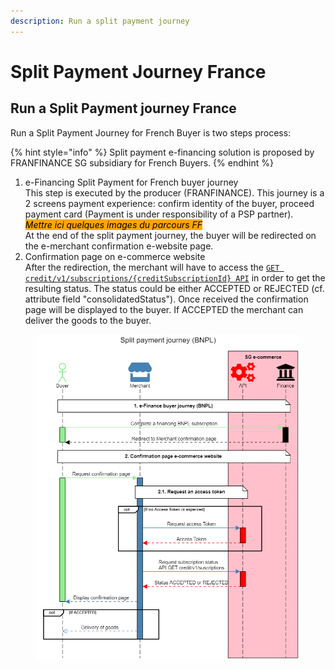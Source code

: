 ```yaml
---
description: Run a split payment journey
---
```


# Split Payment Journey France

## Run a Split Payment journey France

Run a Split Payment Journey for French Buyer is two steps process:

{% hint style="info" %}
Split payment e-financing solution is proposed by FRANFINANCE SG subsidiary for French Buyers.
{% endhint %}

1. e-Financing Split Payment for French buyer journey\
   This step is executed by the producer (FRANFINANCE). This journey is a 2 screens payment experience: confirm identity of the buyer, proceed payment card (Payment is under responsibility of a PSP partner).\
   _<mark style="background-color:orange;">Mettre ici quelques images du parcours FF</mark>_\
   At the end of the split payment journey, the buyer will be redirected on the e-merchant confirmation e-website page.
2. Confirmation page on e-commerce website\
   After the redirection, the merchant will have to access the [`GET credit/v1/subscriptions/{creditSubscriptionId} API`](../../api-reference/credit-api.md#credit-v1-subscriptions-creditsubscriptionid) in order to get the resulting status. The status could be either ACCEPTED or REJECTED (cf. attribute field "consolidatedStatus"). Once received the confirmation page will be displayed to the buyer. If ACCEPTED the merchant can deliver the goods to the buyer.

<figure><img src="../../.gitbook/assets/Split payment journey .png" alt=""><figcaption></figcaption></figure>
